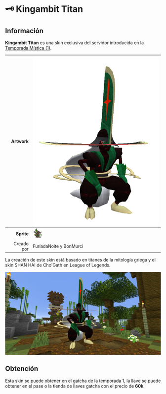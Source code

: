 # 🗝️ Kingambit Titan
## Información

**Kingambit Titan** es una skin exclusiva del servidor introducida en la [Temporada Mística (1)](./).

|                     **Artwork** | ![Artwork de Kingambit Titan](../../images/pokemon/temporada-1/Titan.png)                                                                                    |
| ------------------------------: | -------------------------------------------------------------------------------------------------------------------------------------- |
|                  **Sprite** | ![Sprite de Kingambit Titan](../../images/pokemon/temporada-1/titan-sprite.png)                                                        |                                                                                                             |
|                      Creado por | FuriadaNoite y BonMurci                                                                                                                |

La creación de este skin está basado en titanes de la mitología griega y el skin SHAN HAI de Cho'Gath en League of Legends.

![Formas de Kingambit Titan](../../images/pokemon/temporada-1/titan-formas.png)

## Obtención

Esta skin se puede obtener en el gatcha de la temporada 1, la llave se puede obtener en el pase o la tienda de llaves gatcha con el precio de **60k**.
